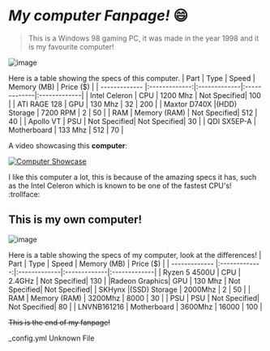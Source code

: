 # *My computer Fanpage!* :smile:
> This is a Windows 98 gaming PC, it was made in the year 1998 and it is my favourite computer!

![image](https://user-images.githubusercontent.com/123292194/215129274-fa090cea-78b7-4efb-bebb-6cd52d4c50b4.png)

Here is a table showing the specs of this computer.
| Part          | Type          | Speed        | Memory (MB)  | Price ($)    |
| ------------- |:-------------:|:-------------|:-------------|:-------------|
| Intel Celeron | CPU           | 1200 Mhz     | Not Specified| 100          |
| ATI RAGE 128  | GPU           | 130 Mhz      | 32           | 200          |
| Maxtor D740X  |(HDD) Storage  | 7200 RPM     | 2            | 50           |
| RAM           | Memory (RAM)  | Not Specified| 512          | 40           |
| Apollo VT     | PSU           | Not Specified| Not Specified| 30           |
| QDI SX5EP-A   | Motherboard   | 133 Mhz      | 512          | 70           |

A video showcasing this **computer**:

<a href="http://www.youtube.com/watch?feature=player_embedded&v=acKkKYa4NkQ&t
" target="_blank"><img src="http://img.youtube.com/vi/acKkKYa4NkQ&t/0.jpg" 
alt="Computer Showcase" /></a>

I like this computer a lot, this is because of the amazing specs it has, such as the Intel Celeron which is known to be one of the fastest CPU's! :trollface:
 
## This is my own computer!

![image](https://www.notebookcheck-cn.com/uploads/tx_nbc2/4zu3_Lenovo_Ideapad_5_14ARE05.jpg)

Here is a table showing the specs of my computer, look at the differences!
| Part          | Type          | Speed        | Memory (MB)  | Price ($)    |
| ------------- |:-------------:|:-------------|:-------------|:-------------|
| Ryzen 5 4500U | CPU           | 2.4GHz       | Not Specified| 130          |
|Radeon Graphics| GPU           | 130 Mhz      | Not Specified| Not Specified|
| SKHynx        |(SSD) Storage  | 2000Mhz      | 2            | 50           |
| RAM           | Memory (RAM)  | 3200Mhz      | 8000         | 30           |
| PSU           | PSU           | Not Specified| Not Specified| 80           |
| LNVNB161216   | Motherboard   | 3600Mhz      | 16000        | 100          |

~~This is the end of my fanpage!~~


_config.yml
Unknown File
